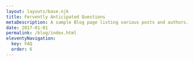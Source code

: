 ```yaml
---
layout: layouts/base.njk
title: Fervently Anticipated Questions
metaDescription: A sample Blog page listing various posts and authors.
date: 2017-01-01
permalink: /blog/index.html
eleventyNavigation:
  key: FAQ
  order: 6
---
```

